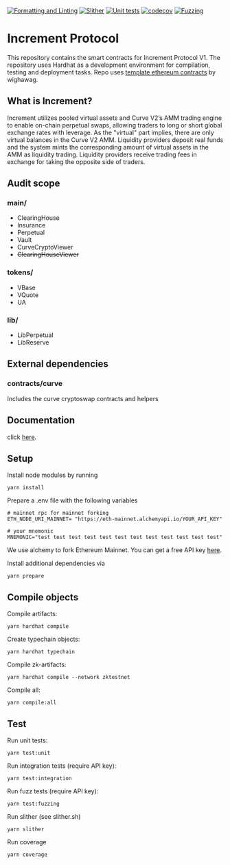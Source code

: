 [![Formatting and Linting](https://github.com/Increment-Finance/increment-protocol/actions/workflows/lint.yml/badge.svg)](https://github.com/Increment-Finance/increment-protocol/actions/workflows/lint.yml)
[![Slither](https://github.com/Increment-Finance/increment-protocol/actions/workflows/slither.yml/badge.svg)](https://github.com/Increment-Finance/increment-protocol/actions/workflows/slither.yml)
[![Unit tests](https://github.com/Increment-Finance/increment-protocol/actions/workflows/tests.yml/badge.svg)](https://github.com/Increment-Finance/increment-protocol/actions/workflows/tests.yml)
[![codecov](https://codecov.io/gh/Increment-Finance/increment-protocol/branch/main/graph/badge.svg?token=VN8BL4MS3Y)](https://codecov.io/gh/Increment-Finance/increment-protocol)
[![Fuzzing](https://github.com/Increment-Finance/increment-protocol/actions/workflows/foundry.yml/badge.svg)](https://github.com/Increment-Finance/increment-protocol/actions/workflows/foundry.yml)

# Increment Protocol

This repository contains the smart contracts for Increment Protocol V1. The repository uses Hardhat as a development environment for compilation, testing and deployment tasks. Repo uses [template ethereum contracts](https://github.com/wighawag/template-ethereum-contracts) by
wighawag.

## What is Increment?

Increment utilizes pooled virtual assets and Curve V2’s AMM trading engine to enable on-chain perpetual swaps, allowing traders to long or short global exchange rates with leverage. As the "virtual" part implies, there are only virtual balances in the Curve V2 AMM. Liquidity providers deposit real funds and the system mints the corresponding amount of virtual assets in the AMM as liquidity trading. Liquidity providers receive trading fees in exchange for taking the opposite side of traders.

## Audit scope

### main/

- ClearingHouse
- Insurance
- Perpetual
- Vault
- CurveCryptoViewer
- ~~ClearingHouseViewer~~

### tokens/

- VBase
- VQuote
- UA

### lib/

- LibPerpetual
- LibReserve

## External dependencies

### contracts/curve

Includes the curve cryptoswap contracts and helpers

## Documentation

click [here](https://increment-team.gitbook.io/developer-docs/).

## Setup

Install node modules by running

`yarn install`

Prepare a .env file with the following variables

```
# mainnet rpc for mainnet forking
ETH_NODE_URI_MAINNET= "https://eth-mainnet.alchemyapi.io/YOUR_API_KEY"

# your mnemonic
MNEMONIC="test test test test test test test test test test test test"
```

We use alchemy to fork Ethereum Mainnet. You can get a free API key [here](https://www.alchemy.com/).

Install additional dependencies via

`yarn prepare`

## Compile objects

Compile artifacts:

`yarn hardhat compile`

Create typechain objects:

`yarn hardhat typechain`

Compile zk-artifacts:

`yarn hardhat compile --network zktestnet`

Compile all:

`yarn compile:all`

## Test

Run unit tests:

`yarn test:unit`

Run integration tests (require API key):

`yarn test:integration`

Run fuzz tests (require API key):

`yarn test:fuzzing`

Run slither (see slither.sh)

`yarn slither`

Run coverage

`yarn coverage`
